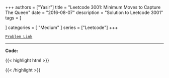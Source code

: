 
+++
authors = ["Yasir"]
title = "Leetcode 3001: Minimum Moves to Capture The Queen"
date = "2016-08-07"
description = "Solution to Leetcode 3001"
tags = [
    
]
categories = [
    "Medium"
]
series = ["Leetcode"]
+++



[`Problem Link`](https://leetcode.com/problems/minimum-moves-to-capture-the-queen/description/)

---

**Code:**

{{< highlight html >}}

{{< /highlight >}}

